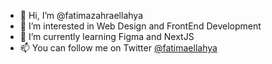 - 👋 Hi, I’m @fatimazahraellahya
- 👀 I’m interested in Web Design and FrontEnd Development
- 🌱 I’m currently learning Figma and NextJS
- 📫 You can follow me on Twitter [@fatimaellahya](https://twitter.com/fatimaellahya)
